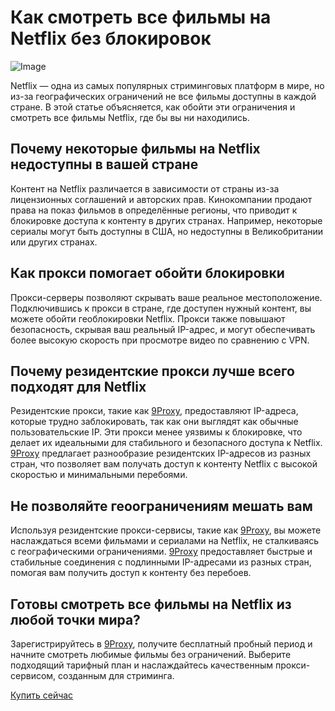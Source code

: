 # Как смотреть все фильмы на Netflix без блокировок

![Image](https://i.postimg.cc/x8c8tTKK/12062.jpg)

Netflix — одна из самых популярных стриминговых платформ в мире, но из-за географических ограничений не все фильмы доступны в каждой стране. В этой статье объясняется, как обойти эти ограничения и смотреть все фильмы Netflix, где бы вы ни находились.

## Почему некоторые фильмы на Netflix недоступны в вашей стране

Контент на Netflix различается в зависимости от страны из-за лицензионных соглашений и авторских прав. Кинокомпании продают права на показ фильмов в определённые регионы, что приводит к блокировке доступа к контенту в других странах. Например, некоторые сериалы могут быть доступны в США, но недоступны в Великобритании или других странах.

## Как прокси помогает обойти блокировки

Прокси-серверы позволяют скрывать ваше реальное местоположение. Подключившись к прокси в стране, где доступен нужный контент, вы можете обойти геоблокировки Netflix. Прокси также повышают безопасность, скрывая ваш реальный IP-адрес, и могут обеспечивать более высокую скорость при просмотре видео по сравнению с VPN.

## Почему резидентские прокси лучше всего подходят для Netflix

Резидентские прокси, такие как [9Proxy](https://9proxy.com/?utm_source=Web2.0&utm_medium=Graphy&utm_id=ryan2024), предоставляют IP-адреса, которые трудно заблокировать, так как они выглядят как обычные пользовательские IP. Эти прокси менее уязвимы к блокировке, что делает их идеальными для стабильного и безопасного доступа к Netflix. [9Proxy](https://9proxy.com/?utm_source=Web2.0&utm_medium=Graphy&utm_id=ryan2024) предлагает разнообразие резидентских IP-адресов из разных стран, что позволяет вам получать доступ к контенту Netflix с высокой скоростью и минимальными перебоями.

## Не позволяйте геоограничениям мешать вам

Используя резидентские прокси-сервисы, такие как [9Proxy](https://9proxy.com/?utm_source=Web2.0&utm_medium=Graphy&utm_id=ryan2024), вы можете наслаждаться всеми фильмами и сериалами на Netflix, не сталкиваясь с географическими ограничениями. [9Proxy](https://9proxy.com/?utm_source=Web2.0&utm_medium=Graphy&utm_id=ryan2024) предоставляет быстрые и стабильные соединения с подлинными IP-адресами из разных стран, помогая вам получить доступ к контенту без перебоев.

## Готовы смотреть все фильмы на Netflix из любой точки мира?

Зарегистрируйтесь в [9Proxy](https://9proxy.com/?utm_source=Web2.0&utm_medium=Graphy&utm_id=ryan2024), получите бесплатный пробный период и начните смотреть любимые фильмы без ограничений. Выберите подходящий тарифный план и наслаждайтесь качественным прокси-сервисом, созданным для стриминга.

[Купить сейчас](https://9proxy.com/?utm_source=Web2.0&utm_medium=Graphy&utm_id=ryan2024)





